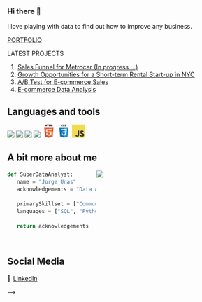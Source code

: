 ### Hi there 👋

I love playing with data to find out how to improve any business.

<a> [PORTFOLIO](https://github.com/jorgeUnas/Data-Analisys-Projects) </a>

LATEST PROJECTS
1. <a> [Sales Funnel for Metrocar (In progress ...)](https://github.com/jorgeUnas/Sales-Funnel-for-Metrocar/blob/main/README.md) </a>
2. <a> [Growth Opportunities for a Short-term Rental Start-up in NYC](https://github.com/jorgeUnas/Growth_Opportunities_for_a_Short-term_Rental_Start-up) </a>
3. <a> [A/B Test for E-commerce Sales](https://github.com/jorgeUnas/A-B-Test-for-E-commerce-Sales) </a>
4. <a> [E-commerce Data Analysis](https://github.com/jorgeUnas/E-commerce_Data_Analysis/blob/main/README.md) </a>

## Languages and tools 


<code><img height="30" src="https://upload.wikimedia.org/wikipedia/commons/8/87/Sql_data_base_with_logo.png"></code>
<code><img height="30" src="https://upload.wikimedia.org/wikipedia/commons/archive/c/c3/20220730085403%21Python-logo-notext.svg"></code>
<code><img height="30" src="https://logos-world.net/wp-content/uploads/2021/10/Tableau-Emblem.png"></code>
<code><img height="30" src="https://mailmeteor.com/logos/assets/PNG/Google_Sheets_Logo_256px.png"></code>
<code><img height="30" src="https://raw.githubusercontent.com/github/explore/80688e429a7d4ef2fca1e82350fe8e3517d3494d/topics/html/html.png"></code>
<code><img height="30" src="https://raw.githubusercontent.com/github/explore/80688e429a7d4ef2fca1e82350fe8e3517d3494d/topics/css/css.png"></code>
<code><img height="30" src="https://raw.githubusercontent.com/github/explore/80688e429a7d4ef2fca1e82350fe8e3517d3494d/topics/javascript/javascript.png"></code>

## A bit more about me

<img align="right" width="300" src="https://i2.wp.com/allhtaccess.info/wp-content/uploads/2018/03/programming.gif?fit=1281%2C716&ssl=1" />

```python
def SuperDataAnalyst:
   name = "Jorge Unas"
   acknowledgements = "Data Analysis"

   primarySkillset = ["Communication", "Problem Solver", "Teamwork", "Organization"]
   languages = ["SQL", "Python", "JavaScript"]

   return acknowledgements
```


[linkedin]: https://www.linkedin.com/in/jorge-unas/

<br>

## Social Media

👔 [LinkedIn][linkedin]

-->
